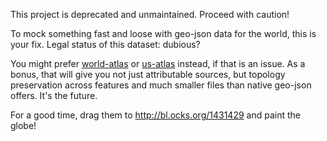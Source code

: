 This project is deprecated and unmaintained. Proceed with caution!

To mock something fast and loose with geo-json data for the world,
this is your fix. Legal status of this dataset: dubious?

You might prefer [world-atlas](https://github.com/mbostock/world-atlas)
or [us-atlas](https://github.com/mbostock/us-atlas) instead, if that is an issue.
As a bonus, that will give you not just attributable sources, but topology preservation
across features and much smaller files than native geo-json offers. It's the future.

For a good time, drag them to http://bl.ocks.org/1431429 and paint the globe!

